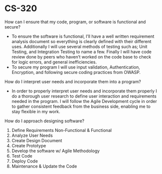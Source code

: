 # CS-320

How can I ensure that my code, program, or software is functional and secure?
  -  To ensure the software is functional, I’ll have a well written requirement analysis document so everything is clearly defined with their different uses. Additionally I will use several methods of testing such as; Unit Testing, and Integration Testing to name a few. Finally I will have code review done by peers who haven’t worked on the code base to check for logic errors, and general inefficiencies.
  - To secure my program I will use input validation, Authentication, Encryption, and following secure coding practices from OWASP.

How do I interpret user needs and incorporate them into a program?
  - In order to properly interpret user needs and incorporate them properly I do a thorough user research to define user interaction and requirements needed in the program. I will follow the Agile Development cycle in order to gather consistent feedback from the business side, enabling me to stay flexible in my work.

How do I approach designing software?
  1. Define Requirements Non-Functional & Functional
  2. Analyze User Needs 
  3. Create Design Document
  4. Create Prototype
  5. Develop the software w/ Agile Methodology 
  6. Test Code
  7. Deploy Code
  8. Maintenance & Update the Code
